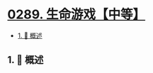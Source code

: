 # [0289. 生命游戏【中等】](https://github.com/Tdahuyou/TNotes.leetcode/tree/main/notes/0289.%20%E7%94%9F%E5%91%BD%E6%B8%B8%E6%88%8F%E3%80%90%E4%B8%AD%E7%AD%89%E3%80%91)

<!-- region:toc -->

- [1. 📝 概述](#1--概述)

<!-- endregion:toc -->

## 1. 📝 概述
